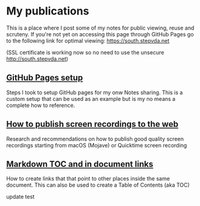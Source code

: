 # My publications #

This is a place where I post some of my notes for public viewing, reuse and scruteny.
If you're not yet on accessing this page through GitHub Pages go to the following link for optimal viewing:
<https://south.stepvda.net>

(SSL certificate is working now so no need to use the unsecure <http://south.stepvda.net>)


## [GitHub Pages setup](github_pages_setup.md) ## 

Steps I took to setup GitHub pages for my onw Notes sharing. This is a custom setup that can be used as an example but is my no means a complete how to reference.

## [How to publish screen recordings to the web](howto_publish_screenrecording_to_web.md) ##

Research and recommendations on how to publish good quality screen recordings starting from macOS (Mojave) or Quicktime screen recording


## [Markdown TOC and in document links](markdown_toc_and_in_document_links.md) ##

How to create links that that point to other places inside the same document. This can also  be used to create a Table of Contents (aka TOC)

update test 
